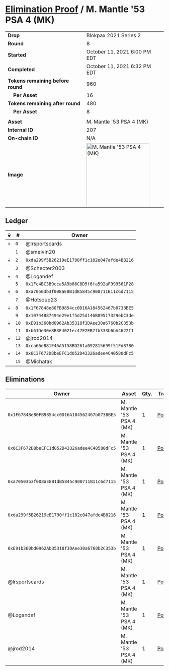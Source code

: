 # [Elimination Proof](./readme.md) / M. Mantle &#039;53 PSA 4 (MK)

|||
|---|---|
| **Drop** | Blokpax 2021 Series 2 |
| **Round** | 8 |
| **Started** | October 11, 2021 6:00 PM EDT |
| **Completed** | October 11, 2021 6:32 PM EDT |
| **Tokens remaining before round** | 960 |
| **&nbsp;&nbsp;&nbsp;&nbsp;Per Asset** | 16 |
| **Tokens remaining after round** | 480 |
| **&nbsp;&nbsp;&nbsp;&nbsp;Per Asset** | 8 |
| | |
| **Asset** | M. Mantle &#039;53 PSA 4 (MK) |
| **Internal ID** | 207 |
| **On-chain ID** | N/A |
| **Image** | <img src="https://tcdn.blokpax.com/9484ebfa-63a4-44d9-8b50-23b30b525748/c6356d29bb4b09e4d95df60503d2f4463e424693bbbe24b34d63e67fa7bde3f6.jpg" height="200" alt="M. Mantle &#039;53 PSA 4 (MK)" /> |

## Ledger

| 💀 | # | Owner |
| --- | --- | --- |
| 💀 | `0` | @lrsportscards |
|  | `1` | @smelvin20 |
| 💀 | `2` | `0xda299f5B26219eE1790ff1c182e047afde4B8216` |
|  | `3` | @Schecter2003 |
| 💀 | `4` | @Logandef |
|  | `5` | `0x1Fc4BC3B9cca5A9b86C8D5f6fa592aF999561F28` |
| 💀 | `6` | `0xa70503b3f008aE8B1dB5845c900711B11c6d7115` |
|  | `7` | @Hotsoup23 |
| 💀 | `8` | `0x1F67848e80FB9854cc0D16A184562467b0738BE5` |
|  | `9` | `0x10744887494e29e1f5d25d146B09517329ebC3de` |
| 💀 | `10` | `0xE91b360bd0962Ab35318f3DAee30a6760b2C353b` |
|  | `11` | `0xb61De30e8B3F4021ec47F2EB7fb333b6bA4622f1` |
| 💀 | `12` | @jrod2014 |
|  | `13` | `0xca66eB81E46A5158BD261a092815699f51Fd8780` |
| 💀 | `14` | `0x6C3F672D8beEFC1d052D43326adee4C40580dFc5` |
|  | `15` | @Michatak |


## Eliminations

| Owner | Asset | Qty. | Transaction |
| --- | --- | --- | --- |
| `0x1F67848e80FB9854cc0D16A184562467b0738BE5` | M. Mantle '53 PSA 4 (MK) | 1 | [Polygonscan](https://polygonscan.com/tx/0x40f6bcc50c3614bc8c25b8a2a43dca4693b07b1758635f58ad7d31ccc463c144) |
| `0x6C3F672D8beEFC1d052D43326adee4C40580dFc5` | M. Mantle '53 PSA 4 (MK) | 1 | [Polygonscan](https://polygonscan.com/tx/0xf3bb77a0ef9931238a4dd7d2edbb746d8af6bcf33570149cc4c8a1dfa626cd31) |
| `0xa70503b3f008aE8B1dB5845c900711B11c6d7115` | M. Mantle '53 PSA 4 (MK) | 1 | [Polygonscan](https://polygonscan.com/tx/0x795881bec46c1075533a652a023b655c7c2a5909889d5a43a6ef177628a70664) |
| `0xda299f5B26219eE1790ff1c182e047afde4B8216` | M. Mantle '53 PSA 4 (MK) | 1 | [Polygonscan](https://polygonscan.com/tx/0x5c281b1d21f5e096f142df8f5f9f5b4f0853c46f25b672f3666dcb634b83a545) |
| `0xE91b360bd0962Ab35318f3DAee30a6760b2C353b` | M. Mantle '53 PSA 4 (MK) | 1 | [Polygonscan](https://polygonscan.com/tx/0x071960d2fdc2fc71c83fc11714f0bd63153c8fb042c9e1e87722cc5ff0b81d0b) |
| @lrsportscards | M. Mantle '53 PSA 4 (MK) | 1 | [Polygonscan](https://polygonscan.com/tx/0xf5e23f06fbc4ff7eacbe4331c359be884f8668ea6b8421bcc09628ad10d65c2b) |
| @Logandef | M. Mantle '53 PSA 4 (MK) | 1 | [Polygonscan](https://polygonscan.com/tx/0x07e2001cce9f2fe2771f7159f9d2f0a81e2d16c596fb480ca4659d2041f67d54) |
| @jrod2014 | M. Mantle '53 PSA 4 (MK) | 1 | [Polygonscan](https://polygonscan.com/tx/0x427a4da795ac4ac89d999ae5f11685ae5c8eeafda4e1dcb57aef2b205e3a7278) |
